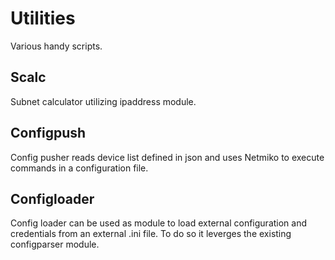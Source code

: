 # Utilities
Various handy scripts.

## Scalc
Subnet calculator utilizing ipaddress module.

## Configpush
Config pusher reads device list defined in json and uses Netmiko to execute commands in a configuration file.

## Configloader
Config loader can be used as module to load external configuration and credentials from an external .ini file. 
To do so it leverges the existing configparser module. 

